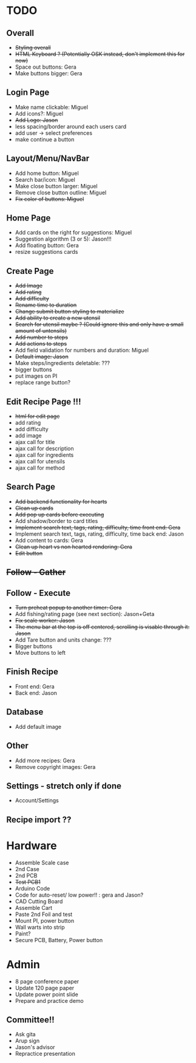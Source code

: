 # TODO

## Overall

* <del>Styling overall
* <del>HTML Keyboard ? (Potentially OSK instead, don't implement this for now)
* Space out buttons: Gera
* Make buttons bigger: Gera

## Login Page

* Make name clickable: Miguel
* Add icons?: Miguel
* <del>Add Logo: Jason
* less spacing/border around each users card
* add user -> select preferences
* make continue a button

## Layout/Menu/NavBar

* Add home button: Miguel
* Search bar/icon: Miguel
* Make close button larger: Miguel
* Remove close button outline: Miguel
* <del> Fix color of buttons: Miguel

## Home Page

* Add cards on the right for suggestions: Miguel
* Suggestion algorithm (3 or 5): Jason!!!
* Add floating button: Gera
* resize suggestions cards

## Create Page

* <del>Add Image
* <del>Add rating
* <del>Add difficulty
* <del>Rename time to duration
* <del>Change submit button styling to materialize
* <del>Add ability to create a new utensil
* <del>Search for utensil maybe ? (Could ignore this and only have a small amount of untensils)
* <del>Add number to steps
* <del>Add actions to steps
* Add field validation for numbers and duration: Miguel
* <del>Default image: Jason
* Make steps/ingredients deletable: ???
* bigger buttons
* put images on PI
* replace range button?

## Edit Recipe Page !!!


* <del> html for edit page
* add rating
* add difficulty
* add image
* ajax call for title
* ajax call for description
* ajax call for ingredients
* ajax call for utensils
* ajax call for method

## Search Page

* <del>Add backend functionality for hearts
* <del>Clean up cards
* <del>Add pop up cards before executing
* Add shadow/border to card titles
* <del> Implement search text, tags, rating, difficulty, time front end: Gera
* Implement search text, tags, rating, difficulty, time back end: Jason
* Add content to cards: Gera
* <del>Clean up heart vs non hearted rendering: Gera
* <del> Edit button

## <del>Follow - Gather

## Follow - Execute
* <del> Turn preheat popup to another timer: Gera
* Add fishing/rating page (see next section): Jason+Geta
* <del> Fix scale worker: Jason
* <del> The menu bar at the top is off centered, scrolling is visable through it: Jason
* Add Tare button and units change: ???
* Bigger buttons
* Move buttons to left

## Finish Recipe
* Front end: Gera
* Back end: Jason

## Database
* Add default image

## Other
* Add more recipes: Gera
* Remove copyright images: Gera

## Settings - stretch only if done
* Account/Settings

## Recipe import ??

#
# Hardware

* Assemble Scale case
* 2nd Case
* 2nd PCB
* <del> Test PCB1
* Arduino Code 
* Code for auto-reset/ low power!! : gera and Jason?
* CAD Cutting Board
* Assemble Cart
* Paste 2nd Foil and test
* Mount PI, power button
* Wall warts into strip
* Paint?
* Secure PCB, Battery, Power button

#
# Admin
* 8 page conference paper
* Update 120 page paper
* Update power point slide
* Prepare and practice demo

## Committee!!
* Ask gita
* Arup sign
* Jason's advisor
* Repractice presentation

